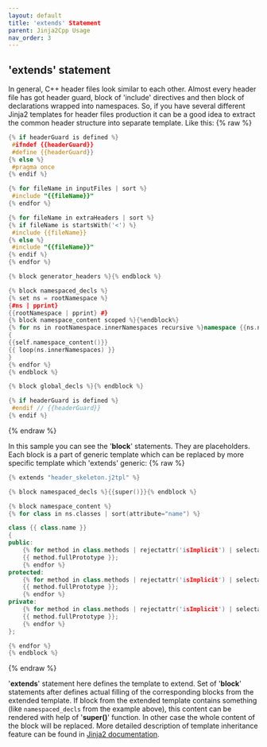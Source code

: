 ```yaml
---
layout: default
title: 'extends' Statement
parent: Jinja2Cpp Usage
nav_order: 3
---
```


## 'extends' statement
In general, C++ header files look similar to each other. Almost every header file has got header guard, block of 'include' directives and then block of declarations wrapped into namespaces. So, if you have several different Jinja2 templates for header files production it can be a good idea to extract the common header structure into separate template. Like this:
{% raw %}
```c++
{% if headerGuard is defined %}
 #ifndef {{headerGuard}}
 #define {{headerGuard}}
{% else %}
 #pragma once
{% endif %}

{% for fileName in inputFiles | sort %}
 #include "{{fileName}}"
{% endfor %}

{% for fileName in extraHeaders | sort %}
{% if fileName is startsWith('<') %}
 #include {{fileName}}
{% else %}
 #include "{{fileName}}"
{% endif %}
{% endfor %}

{% block generator_headers %}{% endblock %}

{% block namespaced_decls %}
{% set ns = rootNamespace %}
{#ns | pprint}
{{rootNamespace | pprint} #}
{% block namespace_content scoped %}{%endblock%}
{% for ns in rootNamespace.innerNamespaces recursive %}namespace {{ns.name}}
{
{{self.namespace_content()}}
{{ loop(ns.innerNamespaces) }}
}
{% endfor %}
{% endblock %}

{% block global_decls %}{% endblock %}

{% if headerGuard is defined %}
 #endif // {{headerGuard}}
{% endif %}
```
{% endraw %}

In this sample you can see the '**block**' statements. They are placeholders. Each block is a part of generic template which can be replaced by more specific template which 'extends' generic:
{% raw %}
```c++
{% extends "header_skeleton.j2tpl" %}

{% block namespaced_decls %}{{super()}}{% endblock %}

{% block namespace_content %}
{% for class in ns.classes | sort(attribute="name") %}

class {{ class.name }}
{
public:
    {% for method in class.methods | rejectattr('isImplicit') | selectattr('accessType', 'equalto', 'Public') %}
    {{ method.fullPrototype }};
    {% endfor %}
protected:
    {% for method in class.methods | rejectattr('isImplicit') | selectattr('accessType', 'equalto', 'Protected') %}
    {{ method.fullPrototype }};
    {% endfor %}
private:
    {% for method in class.methods | rejectattr('isImplicit') | selectattr('accessType', 'in', ['Private', 'Undefined']) %}
    {{ method.fullPrototype }};
    {% endfor %}
};

{% endfor %}
{% endblock %}
```
{% endraw %}

'**extends**' statement here defines the template to extend. Set of '**block**' statements after defines actual filling of the corresponding blocks from the extended template. If block from the extended template contains something (like ```namespaced_decls``` from the example above), this content can be rendered with help of '**super()**' function. In other case the whole content of the block will be replaced. More detailed description of template inheritance feature can be found in [Jinja2 documentation](http://jinja.pocoo.org/docs/2.10/templates/#template-inheritance).

